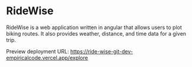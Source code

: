 # RideWise

RideWise is a web application written in angular that allows users to plot biking routes. It also provides weather, distance, and time data for a given trip.

Preview deployment URL: https://ride-wise-git-dev-empiricalcode.vercel.app/explore